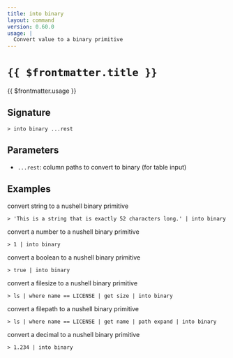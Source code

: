 ```yaml
---
title: into binary
layout: command
version: 0.60.0
usage: |
  Convert value to a binary primitive
---
```


# `{{ $frontmatter.title }}`

<div style='white-space: pre-wrap;'>{{ $frontmatter.usage }}</div>

## Signature

`> into binary ...rest`

## Parameters

- `...rest`: column paths to convert to binary (for table input)

## Examples

convert string to a nushell binary primitive

```shell
> 'This is a string that is exactly 52 characters long.' | into binary
```

convert a number to a nushell binary primitive

```shell
> 1 | into binary
```

convert a boolean to a nushell binary primitive

```shell
> true | into binary
```

convert a filesize to a nushell binary primitive

```shell
> ls | where name == LICENSE | get size | into binary
```

convert a filepath to a nushell binary primitive

```shell
> ls | where name == LICENSE | get name | path expand | into binary
```

convert a decimal to a nushell binary primitive

```shell
> 1.234 | into binary
```
